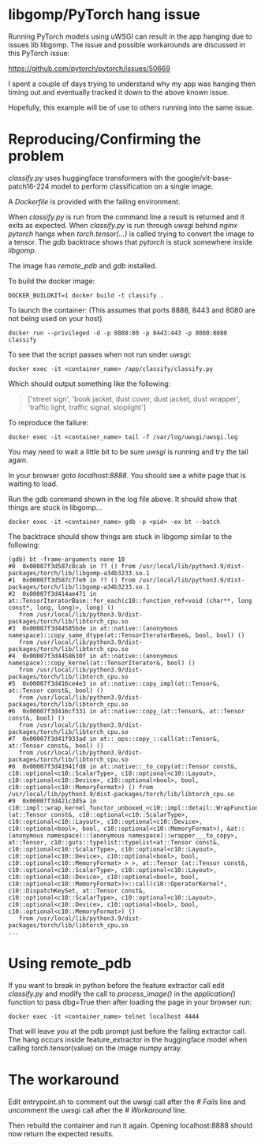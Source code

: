 # libgomp/PyTorch hang issue

Running PyTorch models using uWSGI can result in the app hanging due
to issues lib libgomp. The issue and possible workarounds are
discussed in this PyTorch issue:

https://github.com/pytorch/pytorch/issues/50669

I spent a couple of days trying to understand why my app was hanging
then timing out and eventually tracked it down to the above known
issue.

Hopefully, this example will be of use to others running into the same
issue.

# Reproducing/Confirming the problem

_classify.py_ uses huggingface transformers with the
google/vit-base-patch16-224 model to perform classification on a
single image.

A _Dockerfile_ is provided with the failing environment.

When _classify.py_ is run from the command line a result is returned and
it exits as expected. When _classify.py_ is run through _uwsgi_ behind
_nginx_ _pytorch_ hangs when _torch.tensor(...)_ is called trying to convert
the image to a tensor. The _gdb_ backtrace shows that _pytorch_ is stuck
somewhere inside _libgomp_.

The image has _remote_pdb_ and _gdb_ installed. 

To build the docker image:

```
DOCKER_BUILDKIT=1 docker build -t classify .
```

To launch the container:
(This assumes that ports 8888, 8443 and 8080 are not being used on your host)

```
docker run --privileged -d -p 8888:80 -p 8443:443 -p 8080:8080 classify
```    

To see that the script passes when not run under _uwsgi_:

```
docker exec -it <container_name> /app/classify/classify.py
```

 Which should output something like the following:
 
>['street sign', 'book jacket, dust cover, dust jacket, dust wrapper', 'traffic light, traffic signal, stoplight']
       
To reproduce the failure:

```
docker exec -it <container_name> tail -f /var/log/uwsgi/uwsgi.log
```

You may need to wait a little bit to be sure _uwsgi_ is running and
try the tail again.

In your browser goto _localhost:8888_. You should see a white page
that is waiting to load.

Run the gdb command shown in the log file above. It should show that
things are stuck in libgomp...

```
docker exec -it <container_name> gdb -p <pid> -ex bt --batch
```

The backtrace should show things are stuck in libgomp similar to the following:

```
(gdb) bt -frame-arguments none 10
#0  0x00007f3d587c8cab in ?? () from /usr/local/lib/python3.9/dist-packages/torch/lib/libgomp-a34b3233.so.1
#1  0x00007f3d587c77e9 in ?? () from /usr/local/lib/python3.9/dist-packages/torch/lib/libgomp-a34b3233.so.1
#2  0x00007f3d414ae471 in at::TensorIteratorBase::for_each(c10::function_ref<void (char**, long const*, long, long)>, long) ()
   from /usr/local/lib/python3.9/dist-packages/torch/lib/libtorch_cpu.so
#3  0x00007f3d44585bde in at::native::(anonymous namespace)::copy_same_dtype(at::TensorIteratorBase&, bool, bool) ()
   from /usr/local/lib/python3.9/dist-packages/torch/lib/libtorch_cpu.so
#4  0x00007f3d4458630f in at::native::(anonymous namespace)::copy_kernel(at::TensorIterator&, bool) ()
   from /usr/local/lib/python3.9/dist-packages/torch/lib/libtorch_cpu.so
#5  0x00007f3d416ce4e3 in at::native::copy_impl(at::Tensor&, at::Tensor const&, bool) ()
   from /usr/local/lib/python3.9/dist-packages/torch/lib/libtorch_cpu.so
#6  0x00007f3d416cf331 in at::native::copy_(at::Tensor&, at::Tensor const&, bool) ()
   from /usr/local/lib/python3.9/dist-packages/torch/lib/libtorch_cpu.so
#7  0x00007f3d41f933ad in at::_ops::copy_::call(at::Tensor&, at::Tensor const&, bool) ()
   from /usr/local/lib/python3.9/dist-packages/torch/lib/libtorch_cpu.so
#8  0x00007f3d41941fd8 in at::native::_to_copy(at::Tensor const&, c10::optional<c10::ScalarType>, c10::optional<c10::Layout>, c10::optional<c10::Device>, c10::optional<bool>, bool, c10::optional<c10::MemoryFormat>) () from /usr/local/lib/python3.9/dist-packages/torch/lib/libtorch_cpu.so
#9  0x00007f3d421c3d5a in c10::impl::wrap_kernel_functor_unboxed_<c10::impl::detail::WrapFunctionIntoFunctor_<c10::CompileTimeFunctionPointer<at::Tensor (at::Tensor const&, c10::optional<c10::ScalarType>, c10::optional<c10::Layout>, c10::optional<c10::Device>, c10::optional<bool>, bool, c10::optional<c10::MemoryFormat>), &at::(anonymous namespace)::(anonymous namespace)::wrapper___to_copy>, at::Tensor, c10::guts::typelist::typelist<at::Tensor const&, c10::optional<c10::ScalarType>, c10::optional<c10::Layout>, c10::optional<c10::Device>, c10::optional<bool>, bool, c10::optional<c10::MemoryFormat> > >, at::Tensor (at::Tensor const&, c10::optional<c10::ScalarType>, c10::optional<c10::Layout>, c10::optional<c10::Device>, c10::optional<bool>, bool, c10::optional<c10::MemoryFormat>)>::call(c10::OperatorKernel*, c10::DispatchKeySet, at::Tensor const&, c10::optional<c10::ScalarType>, c10::optional<c10::Layout>, c10::optional<c10::Device>, c10::optional<bool>, bool, c10::optional<c10::MemoryFormat>) ()
   from /usr/local/lib/python3.9/dist-packages/torch/lib/libtorch_cpu.so
...
```

# Using remote_pdb

If you want to break in python before the feature extractor call edit
_classify.py_ and modify the call to _process_image()_ in the
_application()_ function to pass dbg=True then after loading the page
in your browser run:

```
docker exec -it <container_name> telnet localhost 4444
```

That will leave you at the pdb prompt just before the failing
extractor call.  The hang occurs inside feature_extractor in the
huggingface model when calling torch.tensor(value) on the image numpy
array.

# The workaround

Edit entrypoint.sh to comment out the uwsgi call after the _# Fails_
line and uncomment the uwsgi call after the _# Workaround_ line.

Then rebuild the container and run it again. Opening localhost:8888
should now return the expected results.

